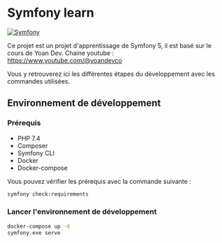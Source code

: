 # Symfony learn

[![Symfony](https://github.com/Layauu/symfony-learn/actions/workflows/symfony.yml/badge.svg)](https://github.com/Layauu/symfony-learn/actions/workflows/symfony.yml)

Ce projet est un projet d'apprentissage de Symfony 5, il est basé sur le cours de Yoan Dev. 
Chaine youtube : https://www.youtube.com/@yoandevco

Vous y retrouverez ici les différentes étapes du développement avec les commandes utilisées.

## Environnement de développement

### Prérequis

- PHP 7.4
- Composer
- Symfony CLI
- Docker
- Docker-compose

Vous pouvez vérifier les prérequis avec la commande suivante :

```bash
symfony check:requirements
```

### Lancer l'environnement de développement

```bash
docker-compose up -d
symfony.exe serve
```